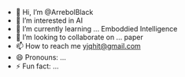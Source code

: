 - 👋 Hi, I’m @ArrebolBlack
- 👀 I’m interested in AI
- 🌱 I’m currently learning ... Emboddied Intelligence
- 💞️ I’m looking to collaborate on ... paper
- 📫 How to reach me  yjqhit@gmail.com
- 😄 Pronouns: ...
- ⚡ Fun fact: ...

<!---
ArrebolBlack/ArrebolBlack is a ✨ special ✨ repository because its `README.md` (this file) appears on your GitHub profile.
You can click the Preview link to take a look at your changes.
--->
